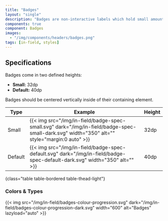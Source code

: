 ```yaml
---
title: "Badges"
layout: "single"
description: "Badges are non-interactive labels which hold small amounts of information."
components: true
component: Badges
images:
  - "/img/components/headers/badges.png"
tags: [in-field, styles]
---
```


## Specifications

Badges come in two defined heights:

- **Small:** 32dp
- **Default:** 40dp

Badges should be centered vertically inside of their containing element.

<!-- prettier-ignore-start -->
| Type    | Example                                                                                                                                | Height |
|---------| -------------------------------------------------------------------------------------------------------------------------------------- | ------ |
| Small   | {{< img src="/img/in-field/badge-spec-small.svg" dark="/img/in-field/badge-spec-small-dark.svg" width="350" alt="" style="margin:0 auto" >}} | 32dp   |
| Default | {{< img src="/img/in-field/badge-spec-default.svg" dark="/img/in-field/badge-spec-default-dark.svg" width="350" alt="" >}}            | 40dp   |
{class="table table-bordered table-thead-light"}
<!-- prettier-ignore-end -->

### Colors & Types

{{< img src="/img/in-field/badges-colour-progression.svg" dark="/img/in-field/badges-colour-progression-dark.svg" width="600" alt="Badges" lazyload="auto" >}}

